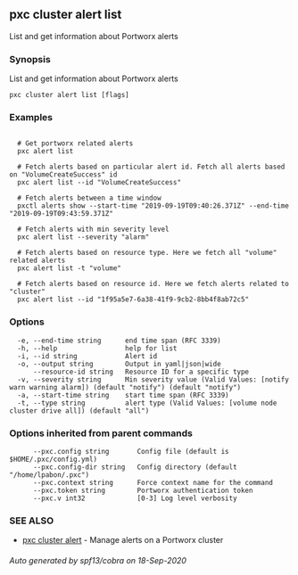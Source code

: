 ## pxc cluster alert list

List and get information about Portworx alerts

### Synopsis

List and get information about Portworx alerts

```
pxc cluster alert list [flags]
```

### Examples

```

  # Get portworx related alerts
  pxc alert list

  # Fetch alerts based on particular alert id. Fetch all alerts based on "VolumeCreateSuccess" id
  pxc alert list --id "VolumeCreateSuccess"

  # Fetch alerts between a time window
  pxctl alerts show --start-time "2019-09-19T09:40:26.371Z" --end-time "2019-09-19T09:43:59.371Z"

  # Fetch alerts with min severity level
  pxc alert list --severity "alarm"

  # Fetch alerts based on resource type. Here we fetch all "volume" related alerts
  pxc alert list -t "volume"

  # Fetch alerts based on resource id. Here we fetch alerts related to "cluster"
  pxc alert list --id "1f95a5e7-6a38-41f9-9cb2-8bb4f8ab72c5"
```

### Options

```
  -e, --end-time string      end time span (RFC 3339)
  -h, --help                 help for list
  -i, --id string            Alert id 
  -o, --output string        Output in yaml|json|wide
      --resource-id string   Resource ID for a specific type
  -v, --severity string      Min severity value (Valid Values: [notify warn warning alarm]) (default "notify") (default "notify")
  -a, --start-time string    start time span (RFC 3339)
  -t, --type string          alert type (Valid Values: [volume node cluster drive all]) (default "all")
```

### Options inherited from parent commands

```
      --pxc.config string       Config file (default is $HOME/.pxc/config.yml)
      --pxc.config-dir string   Config directory (default "/home/lpabon/.pxc")
      --pxc.context string      Force context name for the command
      --pxc.token string        Portworx authentication token
      --pxc.v int32             [0-3] Log level verbosity
```

### SEE ALSO

* [pxc cluster alert](pxc_cluster_alert.md)	 - Manage alerts on a Portworx cluster

###### Auto generated by spf13/cobra on 18-Sep-2020
